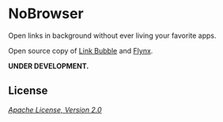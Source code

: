 NoBrowser
===

Open links in background without ever living your favorite apps.

Open source copy of [Link Bubble](https://play.google.com/store/apps/details?id=com.linkbubble.playstore "Link Bubble") and [Flynx](https://play.google.com/store/apps/details?id=com.flynx "Flynx").

__UNDER DEVELOPMENT.__

## License

_[Apache License, Version 2.0](https://github.com/mthli/NoBrowser/blob/master/LICENSE "Apache License, Version 2.0")_